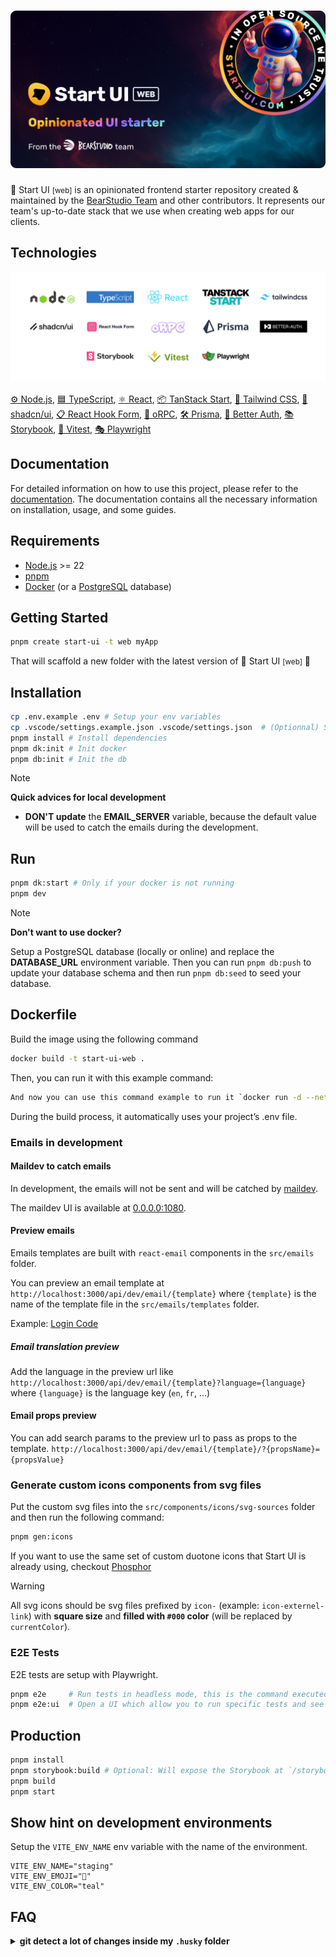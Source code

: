 <h1 align="center"><img src=".github/assets/thumbnail.png" alt="Start UI Web" /></h1>

🚀 Start UI <small>[web]</small> is an opinionated frontend starter repository created & maintained by the [BearStudio Team](https://www.bearstudio.fr/team) and other contributors.
It represents our team's up-to-date stack that we use when creating web apps for our clients.


## Technologies

<div align="center" style="margin: 0 0 16px 0"><img src=".github/assets/tech-logos.png" alt="Technologies logos of the starter" /></div>

[⚙️ Node.js](https://nodejs.org), [🟦 TypeScript](https://www.typescriptlang.org/), [⚛️ React](https://react.dev/), [📦 TanStack Start](https://tanstack.com/start), [💨 Tailwind CSS](https://tailwindcss.com/), [🧩 shadcn/ui](https://ui.shadcn.com/), [📋 React Hook Form](https://react-hook-form.com/), [🔌 oRPC](https://orpc.unnoq.com/), [🛠 Prisma](https://www.prisma.io/), [🔐 Better Auth](https://www.better-auth.com/), [📚 Storybook](https://storybook.js.org/), [🧪 Vitest](https://vitest.dev/), [🎭 Playwright](https://playwright.dev/)

## Documentation

For detailed information on how to use this project, please refer to the [documentation](https://docs.web.start-ui.com). The documentation contains all the necessary information on installation, usage, and some guides.

## Requirements

* [Node.js](https://nodejs.org) >= 22
* [pnpm](https://pnpm.io/)
* [Docker](https://www.docker.com/) (or a [PostgreSQL](https://www.postgresql.org/) database)

## Getting Started

```bash
pnpm create start-ui -t web myApp
```

That will scaffold a new folder with the latest version of 🚀 Start UI <small>[web]</small> 🎉

## Installation

```bash
cp .env.example .env # Setup your env variables
cp .vscode/settings.example.json .vscode/settings.json  # (Optionnal) Setup your VS Code
pnpm install # Install dependencies
pnpm dk:init # Init docker
pnpm db:init # Init the db
```

> [!NOTE]
> **Quick advices for local development**
> - **DON'T update** the **EMAIL_SERVER** variable, because the default value will be used to catch the emails during the development.

## Run

```bash
pnpm dk:start # Only if your docker is not running
pnpm dev
```

> [!NOTE]
> **Don't want to use docker?**
>
> Setup a PostgreSQL database (locally or online) and replace the **DATABASE_URL** environment variable. Then you can run `pnpm db:push` to update your database schema and then run `pnpm db:seed` to seed your database.

## Dockerfile 

Build the image using the following command 

```bash
docker build -t start-ui-web .
```
Then, you can run it with this example command:

```bash
And now you can use this command example to run it `docker run -d --network start-ui-web_default -p 3000:3000 --name start-ui-web-container start-ui-web`
```

During the build process, it automatically uses your project’s .env file.


### Emails in development

#### Maildev to catch emails

In development, the emails will not be sent and will be catched by [maildev](https://github.com/maildev/maildev).

The maildev UI is available at [0.0.0.0:1080](http://0.0.0.0:1080).

#### Preview emails

Emails templates are built with `react-email` components in the `src/emails` folder.

You can preview an email template at `http://localhost:3000/api/dev/email/{template}` where `{template}` is the name of the template file in the `src/emails/templates` folder.

Example: [Login Code](http://localhost:3000/api/dev/email/login-code)

##### Email translation preview

Add the language in the preview url like `http://localhost:3000/api/dev/email/{template}?language={language}` where `{language}` is the language key (`en`, `fr`, ...)

#### Email props preview

You can add search params to the preview url to pass as props to the template.
`http://localhost:3000/api/dev/email/{template}/?{propsName}={propsValue}`

### Generate custom icons components from svg files

Put the custom svg files into the `src/components/icons/svg-sources` folder and then run the following command:

```bash
pnpm gen:icons
```

If you want to use the same set of custom duotone icons that Start UI is already using, checkout
[Phosphor](https://phosphoricons.com/)

> [!WARNING]
> All svg icons should be svg files prefixed by `icon-` (example: `icon-externel-link`) with **square size** and **filled with `#000` color** (will be replaced by `currentColor`).

### E2E Tests

E2E tests are setup with Playwright.

```sh
pnpm e2e     # Run tests in headless mode, this is the command executed in CI
pnpm e2e:ui  # Open a UI which allow you to run specific tests and see test execution
```

## Production

```bash
pnpm install
pnpm storybook:build # Optional: Will expose the Storybook at `/storybook`
pnpm build
pnpm start
```

## Show hint on development environments

Setup the `VITE_ENV_NAME` env variable with the name of the environment.

```
VITE_ENV_NAME="staging"
VITE_ENV_EMOJI="🔬"
VITE_ENV_COLOR="teal"
```

## FAQ

<details><summary><strong>git detect a lot of changes inside my <code>.husky</code> folder</strong></summary>
<p>
You probably have updated your branch with lefthook installed instead of husky. Follow these steps to fix
your hooks issue:
<ul>
  <li><code>git config --unset core.hooksPath</code></li>
  <li><code>rm -rf ./.husky</code></li>
  <li><code>pnpm install</code></li>
</ul>

From now husky should have been removed; and lefthook should run your hooks correctly.
</p>
</details>
